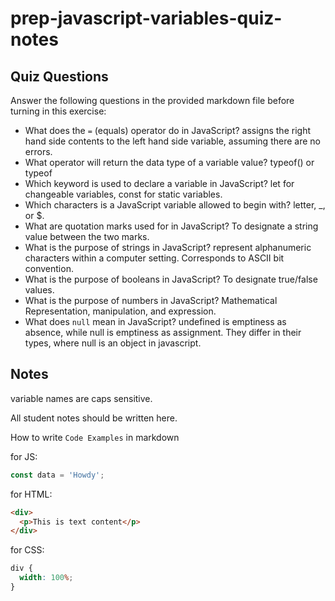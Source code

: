 # prep-javascript-variables-quiz-notes

## Quiz Questions

Answer the following questions in the provided markdown file before turning in this exercise:

- What does the `=` (equals) operator do in JavaScript?
  assigns the right hand side contents to the left hand side variable, assuming there are no errors.
- What operator will return the data type of a variable value?
  typeof() or typeof <var>
- Which keyword is used to declare a variable in JavaScript?
  let for changeable variables, const for static variables.
- Which characters is a JavaScript variable allowed to begin with?
  letter, \_, or $.
- What are quotation marks used for in JavaScript?
  To designate a string value between the two marks.
- What is the purpose of strings in JavaScript?
  represent alphanumeric characters within a computer setting. Corresponds to ASCII bit convention.
- What is the purpose of booleans in JavaScript?
  To designate true/false values.
- What is the purpose of numbers in JavaScript?
  Mathematical Representation, manipulation, and expression.
- What does `null` mean in JavaScript?
  undefined is emptiness as absence, while null is emptiness as assignment. They differ in their types, where null is an object in javascript.

## Notes

variable names are caps sensitive.

All student notes should be written here.

How to write `Code Examples` in markdown

for JS:

```javascript
const data = 'Howdy';
```

for HTML:

```html
<div>
  <p>This is text content</p>
</div>
```

for CSS:

```css
div {
  width: 100%;
}
```
